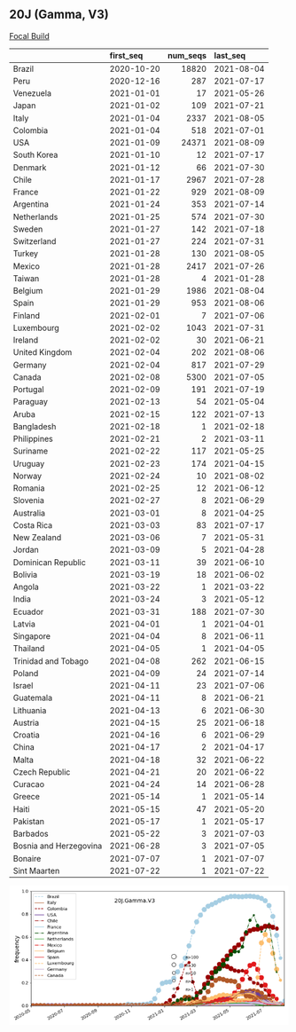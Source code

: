 

## 20J (Gamma, V3)
[Focal Build](https://nextstrain.org/groups/neherlab/ncov/20J.Gamma.V3)

|                        | first_seq   |   num_seqs | last_seq   |
|:-----------------------|:------------|-----------:|:-----------|
| Brazil                 | 2020-10-20  |      18820 | 2021-08-04 |
| Peru                   | 2020-12-16  |        287 | 2021-07-17 |
| Venezuela              | 2021-01-01  |         17 | 2021-05-26 |
| Japan                  | 2021-01-02  |        109 | 2021-07-21 |
| Italy                  | 2021-01-04  |       2337 | 2021-08-05 |
| Colombia               | 2021-01-04  |        518 | 2021-07-01 |
| USA                    | 2021-01-09  |      24371 | 2021-08-09 |
| South Korea            | 2021-01-10  |         12 | 2021-07-17 |
| Denmark                | 2021-01-12  |         66 | 2021-07-30 |
| Chile                  | 2021-01-17  |       2967 | 2021-07-28 |
| France                 | 2021-01-22  |        929 | 2021-08-09 |
| Argentina              | 2021-01-24  |        353 | 2021-07-14 |
| Netherlands            | 2021-01-25  |        574 | 2021-07-30 |
| Sweden                 | 2021-01-27  |        142 | 2021-07-18 |
| Switzerland            | 2021-01-27  |        224 | 2021-07-31 |
| Turkey                 | 2021-01-28  |        130 | 2021-08-05 |
| Mexico                 | 2021-01-28  |       2417 | 2021-07-26 |
| Taiwan                 | 2021-01-28  |          4 | 2021-01-28 |
| Belgium                | 2021-01-29  |       1986 | 2021-08-04 |
| Spain                  | 2021-01-29  |        953 | 2021-08-06 |
| Finland                | 2021-02-01  |          7 | 2021-07-06 |
| Luxembourg             | 2021-02-02  |       1043 | 2021-07-31 |
| Ireland                | 2021-02-02  |         30 | 2021-06-21 |
| United Kingdom         | 2021-02-04  |        202 | 2021-08-06 |
| Germany                | 2021-02-04  |        817 | 2021-07-29 |
| Canada                 | 2021-02-08  |       5300 | 2021-07-05 |
| Portugal               | 2021-02-09  |        191 | 2021-07-19 |
| Paraguay               | 2021-02-13  |         54 | 2021-05-04 |
| Aruba                  | 2021-02-15  |        122 | 2021-07-13 |
| Bangladesh             | 2021-02-18  |          1 | 2021-02-18 |
| Philippines            | 2021-02-21  |          2 | 2021-03-11 |
| Suriname               | 2021-02-22  |        117 | 2021-05-25 |
| Uruguay                | 2021-02-23  |        174 | 2021-04-15 |
| Norway                 | 2021-02-24  |         10 | 2021-08-02 |
| Romania                | 2021-02-25  |         12 | 2021-06-12 |
| Slovenia               | 2021-02-27  |          8 | 2021-06-29 |
| Australia              | 2021-03-01  |          8 | 2021-04-25 |
| Costa Rica             | 2021-03-03  |         83 | 2021-07-17 |
| New Zealand            | 2021-03-06  |          7 | 2021-05-31 |
| Jordan                 | 2021-03-09  |          5 | 2021-04-28 |
| Dominican Republic     | 2021-03-11  |         39 | 2021-06-10 |
| Bolivia                | 2021-03-19  |         18 | 2021-06-02 |
| Angola                 | 2021-03-22  |          1 | 2021-03-22 |
| India                  | 2021-03-24  |          3 | 2021-05-12 |
| Ecuador                | 2021-03-31  |        188 | 2021-07-30 |
| Latvia                 | 2021-04-01  |          1 | 2021-04-01 |
| Singapore              | 2021-04-04  |          8 | 2021-06-11 |
| Thailand               | 2021-04-05  |          1 | 2021-04-05 |
| Trinidad and Tobago    | 2021-04-08  |        262 | 2021-06-15 |
| Poland                 | 2021-04-09  |         24 | 2021-07-14 |
| Israel                 | 2021-04-11  |         23 | 2021-07-06 |
| Guatemala              | 2021-04-11  |          8 | 2021-06-21 |
| Lithuania              | 2021-04-13  |          6 | 2021-06-30 |
| Austria                | 2021-04-15  |         25 | 2021-06-18 |
| Croatia                | 2021-04-16  |          6 | 2021-06-29 |
| China                  | 2021-04-17  |          2 | 2021-04-17 |
| Malta                  | 2021-04-18  |         32 | 2021-06-22 |
| Czech Republic         | 2021-04-21  |         20 | 2021-06-22 |
| Curacao                | 2021-04-24  |         14 | 2021-06-28 |
| Greece                 | 2021-05-14  |          1 | 2021-05-14 |
| Haiti                  | 2021-05-15  |         47 | 2021-05-20 |
| Pakistan               | 2021-05-17  |          1 | 2021-05-17 |
| Barbados               | 2021-05-22  |          3 | 2021-07-03 |
| Bosnia and Herzegovina | 2021-06-28  |          3 | 2021-07-05 |
| Bonaire                | 2021-07-07  |          1 | 2021-07-07 |
| Sint Maarten           | 2021-07-22  |          1 | 2021-07-22 |

![Overall trends 20J.Gamma.V3](/overall_trends_figures/overall_trends_20J.Gamma.V3.png)
